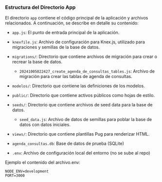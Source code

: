 ### Estructura del Directorio App

El directorio `app` contiene el código principal de la aplicación y archivos relacionados. A continuación, se describe en detalle su contenido:

- `app.js`: El punto de entrada principal de la aplicación.
- `knexfile.js`: Archivo de configuración para Knex.js, utilizado para migraciones y semillas de la base de datos.
- `migrations/`: Directorio que contiene archivos de migración para crear o recrear la base de datos.
  - `20241005022427_create_agenda_de_consultas_tables.js`: Archivo de migración para crear las tablas de agenda de consultas.
- `modelos/`: Directorio que contiene las definiciones de los modelos.
- `public/`: Directorio que contiene activos públicos como hojas de estilo.
- `seeds/`: Directorio que contiene archivos de seed data para la base de datos.
  - `seed_data.js`: Archivo de datos de semillas para poblar la base de datos con datos iniciales.
- `views/`: Directorio que contiene plantillas Pug para renderizar HTML.
- `agenda_consultas.db`: Base de datos de prueba (SQLite)

- `.env`: Archivo de configuración local del entorno (no se sube al repo)

Ejemplo el contenido del archivo.env:

```plaintext
NODE_ENV=development
PORT=3000
```
